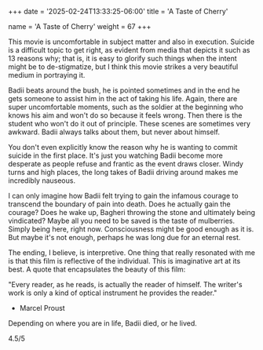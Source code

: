 +++
date = '2025-02-24T13:33:25-06:00'
title = 'A Taste of Cherry'

name = 'A Taste of Cherry'
weight = 67
+++


This movie is uncomfortable in subject matter and also in execution. Suicide is a difficult topic to get right, as evident from media that depicts it such as 13 reasons why; that is, it is easy to glorify such things when the intent might be to de-stigmatize, but I think this movie strikes a very beautiful medium in portraying it.

Badii beats around the bush, he is pointed sometimes and in the end he gets someone to assist him in the act of taking his life. Again, there are super uncomfortable moments, such as the soldier at the beginning who knows his aim and won't do so because it feels wrong. Then there is the student who won't do it out of principle. These scenes are sometimes very awkward. Badii always talks about them, but never about himself.

You don't even explicitly know the reason why he is wanting to commit suicide in the first place. It's just you watching Badii become more desperate as people refuse and frantic as the event draws closer. Windy turns and high places, the long takes of Badii driving around makes me incredibly nauseous.

I can only imagine how Badii felt trying to gain the infamous courage to transcend the boundary of pain into death. Does he actually gain the courage? Does he wake up, Bagheri throwing the stone and ultimately being vindicated? Maybe all you need to be saved is the taste of mulberries. Simply being here, right now. Consciousness might be good enough as it is. But maybe it's not enough, perhaps he was long due for an eternal rest.

The ending, I believe, is interpretive. One thing that really resonated with me is that this film is reflective of the individual. This is imaginative art at its best. A quote that encapsulates the beauty of this film:

"Every reader, as he reads, is actually the reader of himself. The writer's work is only a kind of optical instrument he provides the reader."
- Marcel Proust

Depending on where you are in life, Badii died, or he lived.

4.5/5
